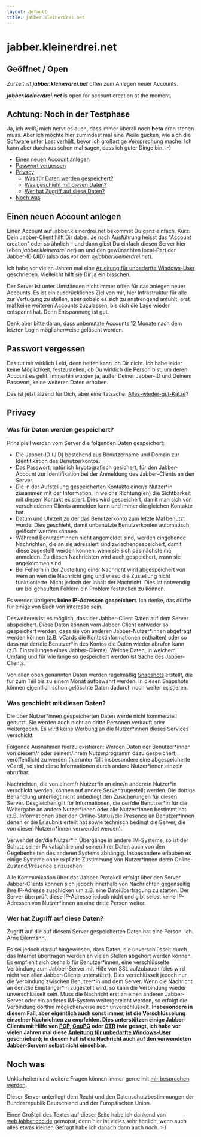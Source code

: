 ```yaml
---
layout: default
title: jabber.kleinerdrei.net
---
```

# jabber.kleinerdrei.net

<div class="alert alert-success">
  <h2>Geöffnet / Open</h2>
  <p>Zurzeit ist <strong><em>jabber.kleinerdrei.net</em></strong> offen zum Anlegen neuer Accounts.</p>
  <p><strong><em>jabber.kleinerdrei.net</em></strong> is open for account creation at the moment.</p>
</div>

<!---
<div class="alert alert-error">
  <h2>Registration Closed!</h2>
  <strong><em>jabber.kleinerdrei.net</em></strong> is closed for registration at the moment. Try again in a while.
</div>
-->

<div class="alert alert-block">
  <h2>Achtung: Noch in der Testphase</h2>
  <p>Ja, ich weiß, mich nervt es auch, dass immer überall noch <strong>beta</strong> dran stehen muss. Aber ich möchte hier zumindest mal eine Weile gucken, wie sich die Software unter Last verhält, bevor ich großartige Versprechung mache. Ich kann aber durchaus schon mal sagen, dass ich guter Dinge bin. :-)</p>
</div>

* [Einen neuen Account anlegen](#einen_neuen_account_anlegen)
* [Passwort vergessen](#passwort_vergessen)
* [Privacy](#privacy)
  * [Was für Daten werden gespeichert?](#was_fr_daten_werden_gespeichert)
  * [Was geschieht mit diesen Daten?](#was_geschieht_mit_diesen_daten)
  * [Wer hat Zugriff auf diese Daten?](#wer_hat_zugriff_auf_diese_daten)
* [Noch was](#noch_was)

## Einen neuen Account anlegen

Einen Account auf jabber.kleinerdrei.net bekommst Du ganz einfach. Kurz: Dein Jabber-Client hilft Dir dabei. Je nach Ausführung heisst das "Account creation" oder so ähnlich – und dann gibst Du einfach diesen Server hier (eben *jabber.kleinerdrei.net*) an und den gewünschten local-Part der Jabber-ID (JID) (also das vor dem *@jabber.kleinerdrei.net*).

Ich habe vor vielen Jahren mal eine [Anleitung für unbedarfte Windows-User](/legacy/2008-01-18-verschlusseltes-chatten-mit-pidgin-und-otr-unter-windows-fur-anfanger) geschrieben. Vielleicht hilft sie Dir ja ein bisschen.

Der Server ist unter Umständen nicht immer offen für das anlegen neuer Accounts. Es ist ein ausdrückliches Ziel von mir, hier Infrastruktur für alle zur Verfügung zu stellen, aber sobald es sich zu anstrengend anfühlt, erst mal keine weiteren Accounts zuzulassen, bis sich die Lage wieder entspannt hat. Denn Entspannung ist gut.

Denk aber bitte daran, dass unbenutzte Accounts 12 Monate nach dem letzten Login möglicherweise gelöscht werden.

## Passwort vergessen

Das tut mir wirklich Leid, denn helfen kann ich Dir nicht. Ich habe leider keine Möglichkeit, festzustellen, ob Du wirklich die Person bist, um deren Account es geht. Immerhin wurden ja, außer Deiner Jabber-ID und Deinem Passwort, keine weiteren Daten erhoben.

Das ist jetzt ätzend für Dich, aber eine Tatsache. [Alles-wieder-gut-Katze](http://pattex.soup.io/post/308768587/Jetzt-ist-alles-wieder-gut-Katze)?

## Privacy

### Was für Daten werden gespeichert?
Prinzipiell werden vom Server die folgenden Daten gespeichert:

* Die Jabber-ID (JID) bestehend aus Benutzername und Domain zur Identifikation des Benutzerkontos.
* Das Passwort, natürlich kryptografisch gesichert, für den Jabber-Account zur Identifikation bei der Anmeldung des Jabber-Clients an den Server.
* Die in der Aufstellung gespeicherten Kontakte einer/s Nutzer\*in zusammen mit der Information, in welche Richtung(en) die Sichtbarkeit mit diesem Kontakt existiert. Dies wird gespeichert, damit man sich von verschiedenen Clients anmelden kann und immer die gleichen Kontakte hat.
* Datum und Uhrzeit zu der das Benutzerkonto zum letzte Mal benutzt wurde. Dies geschieht, damit unbenutzte Benutzerkonten automatisch gelöscht werden können.
* Während Benutzer\*innen nicht angemeldet sind, werden eingehende Nachrichten, die an sie adressiert sind zwischengespeichert, damit diese zugestellt werden können, wenn sie sich das nächste mal anmelden. Zu diesen Nachrichten wird auch gespeichert, wann sie angekommen sind.
* Bei Fehlern in der Zustellung einer Nachricht wird abgespeichert von wem an wen die Nachricht ging und wieso die Zustellung nicht funktionierte. Nicht jedoch der Inhalt der Nachricht. Dies ist notwendig um bei gehäuften Fehlern ein Problem feststellen zu können.

Es werden übrigens **keine IP-Adressen gespeichert**. Ich denke, das dürfte für einige von Euch von interesse sein.

Desweiteren ist es möglich, dass der Jabber-Client Daten auf dem Server abspeichert. Diese Daten können vom Jabber-Client entweder so gespeichert werden, dass sie von anderen Jabber-Nutzer\*innen abgefragt werden können (z.B. vCards die Kontaktinformationen enthalten) oder so dass nur der/die Benutzer\*in des Kontos die Daten wieder abrufen kann (z.B. Einstellungen eines Jabber-Clients).
Welche Daten, in welchem Umfang und für wie lange so gespeichert werden ist Sache des Jabber-Clients.

Von allen oben genannten Daten werden regelmäßig [Snapshots](https://de.wikipedia.org/wiki/Schnappschuss_%28Informationstechnik%29) erstellt, die für zum Teil bis zu einem Monat aufbewahrt werden. In diesen Snapshots können eigentlich schon gelöschte Daten dadurch noch weiter existieren.

### Was geschieht mit diesen Daten?

Die über Nutzer\*innen gespeicherten Daten werde nicht kommerziell genutzt. Sie werden auch nicht an dritte Personen verkauft oder weitergeben. Es wird keine Werbung an die Nutzer\*innen dieses Services verschickt.

Folgende Ausnahmen hierzu existieren: Werden Daten der Benutzer\*innen von diesem/r oder seinem/ihrem Nutzerprogramm dazu gespeichert, veröffentlicht zu werden (hierunter fällt insbesondere eine abgespeicherte vCard), so sind diese Informationen durch andere Nutzer\*innen einzeln abrufbar.

Nachrichten, die von einem/r Nutzer\*in an eine/n andere/n Nutzer\*in verschickt werden, können auf andere Server zugestellt werden. Die dortige Behandlung unterliegt nicht unbedingt den Zusicherungen für diesen Server. Desgleichen gilt für Informationen, die der/die Benutzer\*in für die Weitergabe an andere Nutzer\*innen oder alle Nutzer\*innen bestimmt hat (z.B. Informationen über den Online-Status/die Presence an Benutzer\*innen denen er die Erlaubnis erteilt hat sowie technisch bedingt die Server, die von diesen Nutzern\*innen verwendet werden).

Verwendet der/die Nutzer\*in Übergänge in andere IM-Systeme, so ist der Schutz seiner Privatsphäre und seiner/ihrer Daten auch von den Gegebenheiten des anderen Systems abhängig. Insbesondere erlauben es einige Systeme ohne explizite Zustimmung von Nutzer\*innen deren Online-Zustand/Presence einzusehen.

Alle Kommunikation über das Jabber-Protokoll erfolgt über den Server. Jabber-Clients können sich jedoch innerhalb von Nachrichten gegenseitig ihre IP-Adresse zuschicken um z.B. eine Dateiübertragung zu starten. Der Server überprüft diese IP-Adresse jedoch nicht und gibt selbst keine IP-Adressen von Nutzer\*innen an eine dritte Person weiter.

### Wer hat Zugriff auf diese Daten?

Zugriff auf die auf diesem Server gespeicherten Daten hat eine Person. Ich. Arne Eilermann.

Es sei jedoch darauf hingewiesen, dass Daten, die unverschlüsselt durch das Internet übertragen werden an vielen Stellen abgehört werden können. Es empfiehlt sich deshalb für Benutzer\*innen, eine verschlüsselte Verbindung zum Jabber-Server mit Hilfe von SSL aufzubauen (dies wird nicht von allen Jabber-Clients unterstützt). Dies verschlüsselt jedoch nur die Verbindung zwischen Benutzer\*in und dem Server. Wenn die Nachricht an den/die Empfänger\*in zugestellt wird, so kann die Verbindung wieder unverschlüsselt sein. Muss die Nachricht erst an einen anderen Jabber-Server oder ein anderes IM-System weitergereicht werden, so erfolgt die Verbindung dorthin möglicherweise auch unverschlüsselt. **Insbesondere in diesem Fall, aber eigentlich auch sonst immer, ist die Verschlüsselung einzelner Nachrichten zu empfehlen. Dies unterstützen einige Jabber-Clients mit Hilfe von [PGP](https://de.wikipedia.org/wiki/Pretty_Good_Privacy), [GnuPG](https://de.wikipedia.org/wiki/GNU_Privacy_Guard) oder [OTR](https://de.wikipedia.org/wiki/Off-the-Record_Messaging) (wie gesagt, ich habe vor vielen Jahren mal diese [Anleitung für unbedarfte Windows-User](/legacy/2008-01-18-verschlusseltes-chatten-mit-pidgin-und-otr-unter-windows-fur-anfanger) geschrieben); in diesem Fall ist die Nachricht auch auf den verwendeten Jabber-Servern selbst nicht einsehbar.**

## Noch was
Unklarheiten und weitere Fragen können immer gerne mit [mir besprochen werden](/about#contact_me).

Dieser Server unterliegt dem Recht und den Datenschutzbestimmungen der Bundesrepublik Deutschland und der Europäischen Union.

Einen Großteil des Textes auf dieser Seite habe ich dankend von [web.jabber.ccc.de](http://web.jabber.ccc.de) gemopst, denn hier ist vieles sehr ähnlich, wenn auch alles etwas kleiner. Gefragt habe ich danach dann auch noch. :-)
